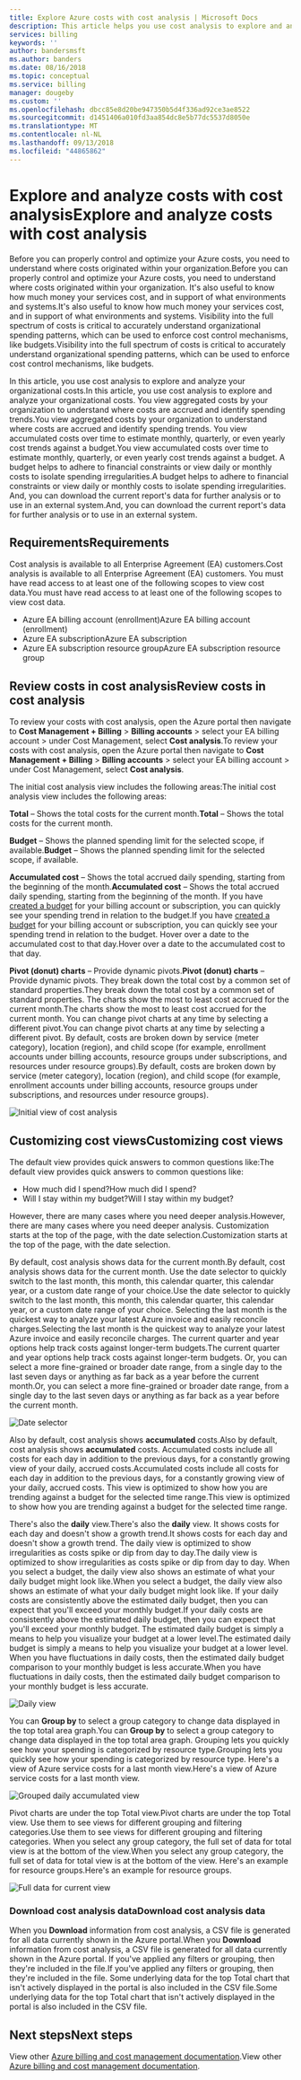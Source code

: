 ```yaml
---
title: Explore Azure costs with cost analysis | Microsoft Docs
description: This article helps you use cost analysis to explore and analyze your Azure organizational costs.
services: billing
keywords: ''
author: bandersmsft
ms.author: banders
ms.date: 08/16/2018
ms.topic: conceptual
ms.service: billing
manager: dougeby
ms.custom: ''
ms.openlocfilehash: dbcc85e8d20be947350b5d4f336ad92ce3ae8522
ms.sourcegitcommit: d1451406a010fd3aa854dc8e5b77dc5537d8050e
ms.translationtype: MT
ms.contentlocale: nl-NL
ms.lasthandoff: 09/13/2018
ms.locfileid: "44865862"
---
```

# <a name="explore-and-analyze-costs-with-cost-analysis"></a><span data-ttu-id="7d10f-103">Explore and analyze costs with cost analysis</span><span class="sxs-lookup"><span data-stu-id="7d10f-103">Explore and analyze costs with cost analysis</span></span>

<span data-ttu-id="7d10f-104">Before you can properly control and optimize your Azure costs, you need to understand where costs originated within your organization.</span><span class="sxs-lookup"><span data-stu-id="7d10f-104">Before you can properly control and optimize your Azure costs, you need to understand where costs originated within your organization.</span></span> <span data-ttu-id="7d10f-105">It's also useful to know how much money your services cost, and in support of what environments and systems.</span><span class="sxs-lookup"><span data-stu-id="7d10f-105">It's also useful to know how much money your services cost, and in support of what environments and systems.</span></span> <span data-ttu-id="7d10f-106">Visibility into the full spectrum of costs is critical to accurately understand organizational spending patterns, which can be used to enforce cost control mechanisms, like budgets.</span><span class="sxs-lookup"><span data-stu-id="7d10f-106">Visibility into the full spectrum of costs is critical to accurately understand organizational spending patterns, which can be used to enforce cost control mechanisms, like budgets.</span></span>

<span data-ttu-id="7d10f-107">In this article, you use cost analysis to explore and analyze your organizational costs.</span><span class="sxs-lookup"><span data-stu-id="7d10f-107">In this article, you use cost analysis to explore and analyze your organizational costs.</span></span> <span data-ttu-id="7d10f-108">You view aggregated costs by your organization to understand where costs are accrued and identify spending trends.</span><span class="sxs-lookup"><span data-stu-id="7d10f-108">You view aggregated costs by your organization to understand where costs are accrued and identify spending trends.</span></span> <span data-ttu-id="7d10f-109">You view accumulated costs over time to estimate monthly, quarterly, or even yearly cost trends against a budget.</span><span class="sxs-lookup"><span data-stu-id="7d10f-109">You view accumulated costs over time to estimate monthly, quarterly, or even yearly cost trends against a budget.</span></span> <span data-ttu-id="7d10f-110">A budget helps to adhere to financial constraints or view daily or monthly costs to isolate spending irregularities.</span><span class="sxs-lookup"><span data-stu-id="7d10f-110">A budget helps to adhere to financial constraints or view daily or monthly costs to isolate spending irregularities.</span></span> <span data-ttu-id="7d10f-111">And, you can download the current report's data for further analysis or to use in an external system.</span><span class="sxs-lookup"><span data-stu-id="7d10f-111">And, you can download the current report's data for further analysis or to use in an external system.</span></span>

## <a name="requirements"></a><span data-ttu-id="7d10f-112">Requirements</span><span class="sxs-lookup"><span data-stu-id="7d10f-112">Requirements</span></span>

<span data-ttu-id="7d10f-113">Cost analysis is available to all Enterprise Agreement (EA) customers.</span><span class="sxs-lookup"><span data-stu-id="7d10f-113">Cost analysis is available to all Enterprise Agreement (EA) customers.</span></span> <span data-ttu-id="7d10f-114">You must have read access to at least one of the following scopes to view cost data.</span><span class="sxs-lookup"><span data-stu-id="7d10f-114">You must have read access to at least one of the following scopes to view cost data.</span></span>

- <span data-ttu-id="7d10f-115">Azure EA billing account (enrollment)</span><span class="sxs-lookup"><span data-stu-id="7d10f-115">Azure EA billing account (enrollment)</span></span>
- <span data-ttu-id="7d10f-116">Azure EA subscription</span><span class="sxs-lookup"><span data-stu-id="7d10f-116">Azure EA subscription</span></span>
- <span data-ttu-id="7d10f-117">Azure EA subscription resource group</span><span class="sxs-lookup"><span data-stu-id="7d10f-117">Azure EA subscription resource group</span></span>

## <a name="review-costs-in-cost-analysis"></a><span data-ttu-id="7d10f-118">Review costs in cost analysis</span><span class="sxs-lookup"><span data-stu-id="7d10f-118">Review costs in cost analysis</span></span>

<span data-ttu-id="7d10f-119">To review your costs with cost analysis, open the Azure portal then navigate to **Cost Management + Billing** &gt; **Billing accounts** &gt; select your EA billing account &gt; under Cost Management, select **Cost analysis**.</span><span class="sxs-lookup"><span data-stu-id="7d10f-119">To review your costs with cost analysis, open the Azure portal then navigate to **Cost Management + Billing** &gt; **Billing accounts** &gt; select your EA billing account &gt; under Cost Management, select **Cost analysis**.</span></span>

<span data-ttu-id="7d10f-120">The initial cost analysis view includes the following areas:</span><span class="sxs-lookup"><span data-stu-id="7d10f-120">The initial cost analysis view includes the following areas:</span></span>

<span data-ttu-id="7d10f-121">**Total** – Shows the total costs for the current month.</span><span class="sxs-lookup"><span data-stu-id="7d10f-121">**Total** – Shows the total costs for the current month.</span></span>

<span data-ttu-id="7d10f-122">**Budget** – Shows the planned spending limit for the selected scope, if available.</span><span class="sxs-lookup"><span data-stu-id="7d10f-122">**Budget** – Shows the planned spending limit for the selected scope, if available.</span></span>

<span data-ttu-id="7d10f-123">**Accumulated cost** – Shows the total accrued daily spending, starting from the beginning of the month.</span><span class="sxs-lookup"><span data-stu-id="7d10f-123">**Accumulated cost** – Shows the total accrued daily spending, starting from the beginning of the month.</span></span> <span data-ttu-id="7d10f-124">If you have [created a budget](billing-cost-management-budget-scenario.md#create-the-azure-budget) for your billing account or subscription, you can quickly see your spending trend in relation to the budget.</span><span class="sxs-lookup"><span data-stu-id="7d10f-124">If you have [created a budget](billing-cost-management-budget-scenario.md#create-the-azure-budget) for your billing account or subscription, you can quickly see your spending trend in relation to the budget.</span></span> <span data-ttu-id="7d10f-125">Hover over a date to the accumulated cost to that day.</span><span class="sxs-lookup"><span data-stu-id="7d10f-125">Hover over a date to the accumulated cost to that day.</span></span>

<span data-ttu-id="7d10f-126">**Pivot (donut) charts** – Provide dynamic pivots.</span><span class="sxs-lookup"><span data-stu-id="7d10f-126">**Pivot (donut) charts** – Provide dynamic pivots.</span></span> <span data-ttu-id="7d10f-127">They break down the total cost by a common set of standard properties.</span><span class="sxs-lookup"><span data-stu-id="7d10f-127">They break down the total cost by a common set of standard properties.</span></span> <span data-ttu-id="7d10f-128">The charts show the most to least cost accrued for the current month.</span><span class="sxs-lookup"><span data-stu-id="7d10f-128">The charts show the most to least cost accrued for the current month.</span></span> <span data-ttu-id="7d10f-129">You can change pivot charts at any time by selecting a different pivot.</span><span class="sxs-lookup"><span data-stu-id="7d10f-129">You can change pivot charts at any time by selecting a different pivot.</span></span> <span data-ttu-id="7d10f-130">By default, costs are broken down by service (meter category), location (region), and child scope (for example, enrollment accounts under billing accounts, resource groups under subscriptions, and resources under resource groups).</span><span class="sxs-lookup"><span data-stu-id="7d10f-130">By default, costs are broken down by service (meter category), location (region), and child scope (for example, enrollment accounts under billing accounts, resource groups under subscriptions, and resources under resource groups).</span></span>

![Initial view of cost analysis](./media/billing-cost-analysis/cost-analysis-01.png)



## <a name="customizing-cost-views"></a><span data-ttu-id="7d10f-132">Customizing cost views</span><span class="sxs-lookup"><span data-stu-id="7d10f-132">Customizing cost views</span></span>

<span data-ttu-id="7d10f-133">The default view provides quick answers to common questions like:</span><span class="sxs-lookup"><span data-stu-id="7d10f-133">The default view provides quick answers to common questions like:</span></span>

- <span data-ttu-id="7d10f-134">How much did I spend?</span><span class="sxs-lookup"><span data-stu-id="7d10f-134">How much did I spend?</span></span>
- <span data-ttu-id="7d10f-135">Will I stay within my budget?</span><span class="sxs-lookup"><span data-stu-id="7d10f-135">Will I stay within my budget?</span></span>

<span data-ttu-id="7d10f-136">However, there are many cases where you need deeper analysis.</span><span class="sxs-lookup"><span data-stu-id="7d10f-136">However, there are many cases where you need deeper analysis.</span></span> <span data-ttu-id="7d10f-137">Customization starts at the top of the page, with the date selection.</span><span class="sxs-lookup"><span data-stu-id="7d10f-137">Customization starts at the top of the page, with the date selection.</span></span>

<span data-ttu-id="7d10f-138">By default, cost analysis shows data for the current month.</span><span class="sxs-lookup"><span data-stu-id="7d10f-138">By default, cost analysis shows data for the current month.</span></span> <span data-ttu-id="7d10f-139">Use the date selector to quickly switch to the last month, this month, this calendar quarter, this calendar year, or a custom date range of your choice.</span><span class="sxs-lookup"><span data-stu-id="7d10f-139">Use the date selector to quickly switch to the last month, this month, this calendar quarter, this calendar year, or a custom date range of your choice.</span></span> <span data-ttu-id="7d10f-140">Selecting the last month is the quickest way to analyze your latest Azure invoice and easily reconcile charges.</span><span class="sxs-lookup"><span data-stu-id="7d10f-140">Selecting the last month is the quickest way to analyze your latest Azure invoice and easily reconcile charges.</span></span> <span data-ttu-id="7d10f-141">The current quarter and year options help track costs against longer-term budgets.</span><span class="sxs-lookup"><span data-stu-id="7d10f-141">The current quarter and year options help track costs against longer-term budgets.</span></span> <span data-ttu-id="7d10f-142">Or, you can select a more fine-grained or broader date range, from a single day to the last seven days or anything as far back as a year before the current month.</span><span class="sxs-lookup"><span data-stu-id="7d10f-142">Or, you can select a more fine-grained or broader date range, from a single day to the last seven days or anything as far back as a year before the current month.</span></span>

![Date selector](./media/billing-cost-analysis/date-selector.png)

<span data-ttu-id="7d10f-144">Also by default, cost analysis shows **accumulated** costs.</span><span class="sxs-lookup"><span data-stu-id="7d10f-144">Also by default, cost analysis shows **accumulated** costs.</span></span> <span data-ttu-id="7d10f-145">Accumulated costs include all costs for each day in addition to the previous days, for a constantly growing view of your daily, accrued costs.</span><span class="sxs-lookup"><span data-stu-id="7d10f-145">Accumulated costs include all costs for each day in addition to the previous days, for a constantly growing view of your daily, accrued costs.</span></span> <span data-ttu-id="7d10f-146">This view is optimized to show how you are trending against a budget for the selected time range.</span><span class="sxs-lookup"><span data-stu-id="7d10f-146">This view is optimized to show how you are trending against a budget for the selected time range.</span></span>

<span data-ttu-id="7d10f-147">There's also the **daily** view.</span><span class="sxs-lookup"><span data-stu-id="7d10f-147">There's also the **daily** view.</span></span> <span data-ttu-id="7d10f-148">It shows costs for each day and doesn't show a growth trend.</span><span class="sxs-lookup"><span data-stu-id="7d10f-148">It shows costs for each day and doesn't show a growth trend.</span></span> <span data-ttu-id="7d10f-149">The daily view is optimized to show irregularities as costs spike or dip from day to day.</span><span class="sxs-lookup"><span data-stu-id="7d10f-149">The daily view is optimized to show irregularities as costs spike or dip from day to day.</span></span> <span data-ttu-id="7d10f-150">When you select a budget, the daily view also shows an estimate of what your daily budget might look like.</span><span class="sxs-lookup"><span data-stu-id="7d10f-150">When you select a budget, the daily view also shows an estimate of what your daily budget might look like.</span></span> <span data-ttu-id="7d10f-151">If your daily costs are consistently above the estimated daily budget, then you can expect that you'll exceed your monthly budget.</span><span class="sxs-lookup"><span data-stu-id="7d10f-151">If your daily costs are consistently above the estimated daily budget, then you can expect that you'll exceed your monthly budget.</span></span> <span data-ttu-id="7d10f-152">The estimated daily budget is simply a means to help you visualize your budget at a lower level.</span><span class="sxs-lookup"><span data-stu-id="7d10f-152">The estimated daily budget is simply a means to help you visualize your budget at a lower level.</span></span> <span data-ttu-id="7d10f-153">When you have fluctuations in daily costs, then the estimated daily budget comparison to your monthly budget is less accurate.</span><span class="sxs-lookup"><span data-stu-id="7d10f-153">When you have fluctuations in daily costs, then the estimated daily budget comparison to your monthly budget is less accurate.</span></span>

![Daily view](./media/billing-cost-analysis/daily-view.png)

<span data-ttu-id="7d10f-155">You can **Group by** to select a group category to change data displayed in the top total area graph.</span><span class="sxs-lookup"><span data-stu-id="7d10f-155">You can **Group by** to select a group category to change data displayed in the top total area graph.</span></span> <span data-ttu-id="7d10f-156">Grouping lets you quickly see how your spending is categorized by resource type.</span><span class="sxs-lookup"><span data-stu-id="7d10f-156">Grouping lets you quickly see how your spending is categorized by resource type.</span></span> <span data-ttu-id="7d10f-157">Here's a view of Azure service costs for a last month view.</span><span class="sxs-lookup"><span data-stu-id="7d10f-157">Here's a view of Azure service costs for a last month view.</span></span>

![Grouped daily accumulated view](./media/billing-cost-analysis/grouped-daily-accum-view.png)

<span data-ttu-id="7d10f-159">Pivot charts are under the top Total view.</span><span class="sxs-lookup"><span data-stu-id="7d10f-159">Pivot charts are under the top Total view.</span></span> <span data-ttu-id="7d10f-160">Use them to see views for different grouping and filtering categories.</span><span class="sxs-lookup"><span data-stu-id="7d10f-160">Use them to see views for different grouping and filtering categories.</span></span> <span data-ttu-id="7d10f-161">When you select any group category, the full set of data for total view is at the bottom of the view.</span><span class="sxs-lookup"><span data-stu-id="7d10f-161">When you select any group category, the full set of data for total view is at the bottom of the view.</span></span> <span data-ttu-id="7d10f-162">Here's an example for resource groups.</span><span class="sxs-lookup"><span data-stu-id="7d10f-162">Here's an example for resource groups.</span></span>

![Full data for current view](./media/billing-cost-analysis/full-data-set.png)

### <a name="download-cost-analysis-data"></a><span data-ttu-id="7d10f-164">Download cost analysis data</span><span class="sxs-lookup"><span data-stu-id="7d10f-164">Download cost analysis data</span></span>

<span data-ttu-id="7d10f-165">When you **Download** information from cost analysis, a CSV file is generated for all data currently shown in the Azure portal.</span><span class="sxs-lookup"><span data-stu-id="7d10f-165">When you **Download** information from cost analysis, a CSV file is generated for all data currently shown in the Azure portal.</span></span> <span data-ttu-id="7d10f-166">If you've applied any filters or grouping, then they're included in the file.</span><span class="sxs-lookup"><span data-stu-id="7d10f-166">If you've applied any filters or grouping, then they're included in the file.</span></span> <span data-ttu-id="7d10f-167">Some underlying data for the top Total chart that isn't actively displayed in the portal is also included in the CSV file.</span><span class="sxs-lookup"><span data-stu-id="7d10f-167">Some underlying data for the top Total chart that isn't actively displayed in the portal is also included in the CSV file.</span></span>

## <a name="next-steps"></a><span data-ttu-id="7d10f-168">Next steps</span><span class="sxs-lookup"><span data-stu-id="7d10f-168">Next steps</span></span>

<span data-ttu-id="7d10f-169">View other [Azure billing and cost management documentation](billing-cost-management-budget-scenario.md).</span><span class="sxs-lookup"><span data-stu-id="7d10f-169">View other [Azure billing and cost management documentation](billing-cost-management-budget-scenario.md).</span></span>
